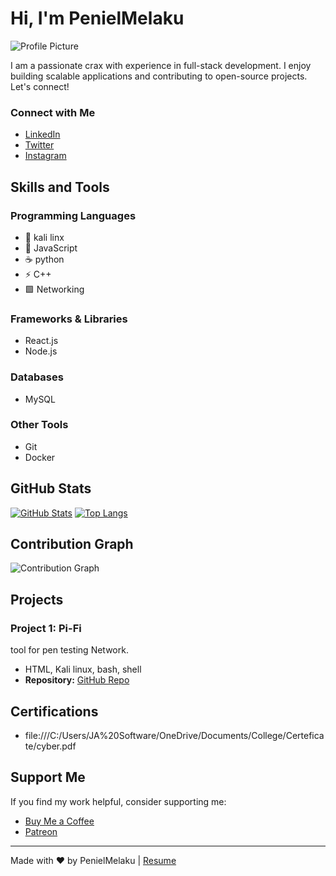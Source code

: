 # Hi, I'm PenielMelaku

![Profile Picture](https://avatars.githubusercontent.com/u/162007916?v=4)

I am a passionate crax with experience in full-stack development. I enjoy building scalable applications and contributing to open-source projects. Let's connect!

### Connect with Me 
- [LinkedIn](https://www.linkedin.com/in/penielmelaku) 
- [Twitter](https://twitter.com/penielmelaku) 
- [Instagram](https://www.instagram.com/Peniel4fun) 

## Skills and Tools

### Programming Languages
- 🐍 kali linx
- 🚀 JavaScript
- ☕ python
- ⚡ C++
- 🟩 Networking

### Frameworks & Libraries
- React.js
- Node.js

### Databases
- MySQL

### Other Tools
- Git
- Docker

## GitHub Stats

[![GitHub Stats](https://github-readme-stats.vercel.app/api?username=PenielMelaku&show_icons=true&theme=dark)](https://github.com/anuraghazra/github-readme-stats)
[![Top Langs](https://github-readme-stats.vercel.app/api/top-langs/?username=PenielMelaku&layout=compact)](https://github.com/anuraghazra/github-readme-stats)

## Contribution Graph 

![Contribution Graph](https://contributions-calender.vercel.app/api?username=PenielMelaku)

## Projects 

### Project 1: Pi-Fi
tool for pen testing Network.
- HTML, Kali linux, bash, shell 
- **Repository:** [GitHub Repo](https://github.com/PenielMelaku/Pi-Fi) 

## Certifications

- file:///C:/Users/JA%20Software/OneDrive/Documents/College/Certeficate/cyber.pdf

## Support Me

If you find my work helpful, consider supporting me:
- [Buy Me a Coffee](https://www.buymeacoffee.com/penielmelaku) 
- [Patreon](https://www.patreon.com/penielmelaku) 

---
Made with ❤️ by PenielMelaku | [Resume](https://resume.penielmelaku.com) 
